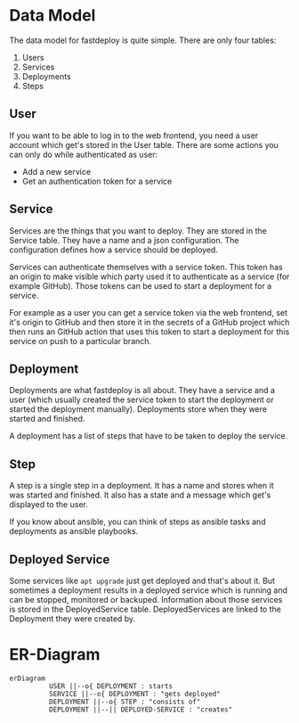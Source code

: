 # Data Model

The data model for fastdeploy is quite simple. There are only
four tables:

1. Users
1. Services
1. Deployments
1. Steps

## User

If you want to be able to log in to the web frontend, you need a
user account which get's stored in the User table. There are some
actions you can only do while authenticated as user:

* Add a new service
* Get an authentication token for a service

## Service

Services are the things that you want to deploy. They are stored in the
Service table. They have a name and a json configuration. The configuration
defines how a service should be deployed.

Services can authenticate themselves with a service token. This token
has an origin to make visible which party used it to authenticate as
a service (for example GitHub). Those tokens can be used to start a
deployment for a service.

For example as a user you can get a service token via the web frontend,
set it's origin to GitHub and then store it in the secrets of a GitHub
project which then runs an GitHub action that uses this token to start
a deployment for this service on push to a particular branch.

## Deployment

Deployments are what fastdeploy is all about. They have a service and
a user (which usually created the service token to start the deployment
or started the deployment manually). Deployments store when they were
started and finished.

A deployment has a list of steps that have to be taken to deploy the
service.

## Step

A step is a single step in a deployment. It has a name and stores when
it was started and finished. It also has a state and a message which
get's displayed to the user.

If you know about ansible, you can think of steps as ansible tasks and
deployments as ansible playbooks.

## Deployed Service

Some services like `apt upgrade` just get deployed and that's about it.
But sometimes a deployment results in a deployed service which is running
and can be stopped, monitored or backuped. Information about those services
is stored in the DeployedService table. DeployedServices are linked to the
Deployment they were created by.

# ER-Diagram

```mermaid
erDiagram
          USER ||--o{ DEPLOYMENT : starts
          SERVICE ||--o{ DEPLOYMENT : "gets deployed"
          DEPLOYMENT ||--o{ STEP : "consists of"
          DEPLOYMENT ||--|| DEPLOYED-SERVICE : "creates"
```
